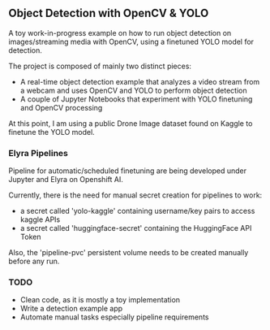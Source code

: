 ## Object Detection with OpenCV & YOLO

A toy work-in-progress example on how to run object detection on images/streaming media with OpenCV, using a finetuned YOLO model for detection.

The project is composed of mainly two distinct pieces:

- A real-time object detection example that analyzes a video stream from a webcam and uses OpenCV and YOLO to perform object detection
- A couple of Jupyter Notebooks that experiment with YOLO finetuning and OpenCV processing

At this point, I am using a public Drone Image dataset found on Kaggle to finetune the YOLO model.

### Elyra Pipelines

Pipeline for automatic/scheduled finetuning are being developed under Jupyter and Elyra on Openshift AI.

Currently, there is the need for manual secret creation for pipelines to work:

- a secret called 'yolo-kaggle' containing username/key pairs to access kaggle APIs
- a secret called 'huggingface-secret' containing the HuggingFace API Token

Also, the 'pipeline-pvc' persistent volume needs to be created manually before any run.

### TODO

- Clean code, as it is mostly a toy implementation
- Write a detection example app
- Automate manual tasks especially pipeline requirements
